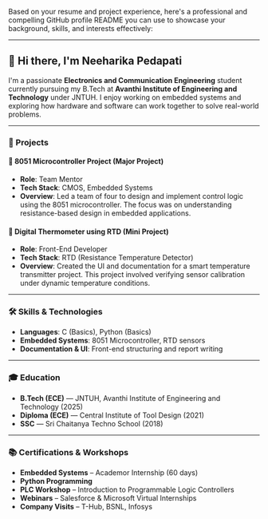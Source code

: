 Based on your resume and project experience, here's a professional and compelling GitHub profile README you can use to showcase your background, skills, and interests effectively:

---

## 👋 Hi there, I'm Neeharika Pedapati

I'm a passionate **Electronics and Communication Engineering** student currently pursuing my B.Tech at **Avanthi Institute of Engineering and Technology** under JNTUH. I enjoy working on embedded systems and exploring how hardware and software can work together to solve real-world problems.

---

### 🔧 Projects

#### 🔹 8051 Microcontroller Project (Major Project)

* **Role**: Team Mentor
* **Tech Stack**: CMOS, Embedded Systems
* **Overview**: Led a team of four to design and implement control logic using the 8051 microcontroller. The focus was on understanding resistance-based design in embedded applications.

#### 🔹 Digital Thermometer using RTD (Mini Project)

* **Role**: Front-End Developer
* **Tech Stack**: RTD (Resistance Temperature Detector)
* **Overview**: Created the UI and documentation for a smart temperature transmitter project. This project involved verifying sensor calibration under dynamic temperature conditions.

---

### 🛠️ Skills & Technologies

* **Languages**: C (Basics), Python (Basics)
* **Embedded Systems**: 8051 Microcontroller, RTD sensors
* **Documentation & UI**: Front-end structuring and report writing

---

### 🎓 Education

* **B.Tech (ECE)** — JNTUH, Avanthi Institute of Engineering and Technology (2025)
* **Diploma (ECE)** — Central Institute of Tool Design (2021)
* **SSC** — Sri Chaitanya Techno School (2018)

---

### 📚 Certifications & Workshops

* **Embedded Systems** – Academor Internship (60 days)
* **Python Programming**
* **PLC Workshop** – Introduction to Programmable Logic Controllers
* **Webinars** – Salesforce & Microsoft Virtual Internships
* **Company Visits** – T-Hub, BSNL, Infosys
